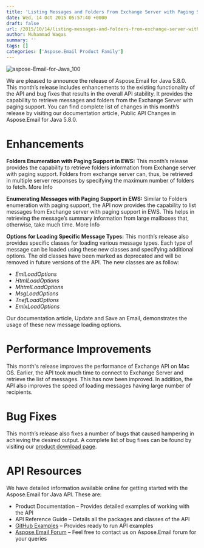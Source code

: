 ```yaml
---
title: 'Listing Messages and Folders From Exchange Server with Paging Support using Aspose.Email for Java 5.8.0'
date: Wed, 14 Oct 2015 05:57:40 +0000
draft: false
url: /2015/10/14/listing-messages-and-folders-from-exchange-server-with-paging-support-using-aspose.email-for-java-5.8.0/
author: Muhammad Waqas
summary: ''
tags: []
categories: ['Aspose.Email Product Family']
---
```


![](https://blog.aspose.com/wp-content/uploads/sites/2/2015/10/aspose-Email-for-Java_1001.png "aspose-Email-for-Java_100")

We are pleased to announce the release of Aspose.Email for Java 5.8.0. This month’s release includes enhancements to the existing functionality of the API and bug fixes that results in the overall API stability. It provides the capability to retrieve messages and folders from the Exchange Server with paging support. You can find complete list of changes in this month’s release by visiting our documentation article, Public API Changes in Aspose.Email for Java 5.8.0.

# Enhancements

**Folders Enumeration with Paging Support in EWS:** This month’s release provides the capability to retrieve folders information from Exchange server with paging support. Folders from exchange server can, thus, be retrieved in multiple server responses by specifying the maximum number of folders to fetch. More Info

**Enumerating Messages with Paging Support in EWS:** Similar to Folders enumeration with paging support, the API now provides the capability to list messages from Exchange server with paging support in EWS. This helps in retrieving the message’s summary information from large mailboxes that, otherwise, take much time. More Info

**Options for Loading Specific Message Types:** This month’s release also provides specific classes for loading various message types. Each type of message can be loaded using these new classes and specifying additional options. The old classes have been marked as deprecated and will be removed in future versions of the API. The new classes are as follow:

*   _EmlLoadOptions_
*   _HtmlLoadOptions_
*   _MhtmlLoadOptions_
*   _MsgLoadOptions_
*   _TnefLoadOptions_
*   _EmlxLoadOptions_

Our documentation article, Update and Save an Email, demonstrates the usage of these new message loading options.

# Performance Improvements

This month's release improves the performance of Exchange API on Mac OS. Earlier, the API took much time to connect to Exchange Server and retrieve the list of messages. This has now been improved. In addition, the API also improves the speed of loading messages having large number of recipients.

# Bug Fixes

This month’s release also fixes a number of bugs that caused hampering in achieving the desired output. A complete list of bug fixes can be found by visiting our [product download page][1].

# API Resources

We have detailed information available online for getting started with the Aspose.Email for Java API. These are:

*   Product Documentation – Provides detailed examples of working with the API
*   API Reference Guide – Details all the packages and classes of the API
*   [GitHub Examples][2] – Provides ready to run API examples
*   [Aspose.Email Forum][3] – Feel free to contact us on Aspose.Email forum for your queries




[1]: http://www.aspose.com/community/files/72/java-components/aspose.email-for-java/entry662459.aspx
[2]: https://github.com/aspose-email/Aspose.Email-for-Java
[3]: http://www.aspose.com/community/forums/aspose.email-product-family/188/showforum.aspx




